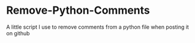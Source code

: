 # Remove-Python-Comments
A little script I use to remove comments from a python file when posting it on github
